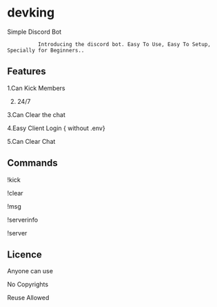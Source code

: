 # devking
Simple Discord Bot

              Introducing the discord bot. Easy To Use, Easy To Setup, Specially for Beginners..
              
Features
--------

1.Can Kick Members 

2. 24/7

3.Can Clear the chat

4.Easy Client Login { without .env}

5.Can Clear Chat 

Commands
--------
!kick

!clear

!msg

!serverinfo

!server

Licence
------
Anyone can use

No Copyrights

Reuse Allowed


